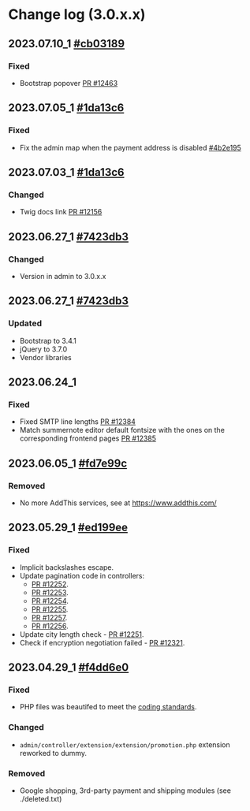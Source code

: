 # Change log (3.0.x.x)

## 2023.07.10_1 [#cb03189](https://github.com/opencart/opencart/commit/cb03189aca150337be0668193199897de4bb01e6)
### Fixed
- Bootstrap popover [PR #12463](https://github.com/opencart/opencart/pull/12463)

## 2023.07.05_1 [#1da13c6](https://github.com/opencart/opencart/commit/1da13c63a99dd9e8a2ee35e004874925363ed6bd)
### Fixed
- Fix the admin map when the payment address is disabled [#4b2e195](https://github.com/opencartbot/opencart/commit/4b2e195ba0e1a15fd1fc49e32ab4ff8d9316d419)

## 2023.07.03_1 [#1da13c6](https://github.com/opencart/opencart/commit/1da13c63a99dd9e8a2ee35e004874925363ed6bd)
### Changed
- Twig docs link [PR #12156](https://github.com/opencart/opencart/pull/12156)

## 2023.06.27_1 [#7423db3](https://github.com/opencart/opencart/commit/7423db3e1c86f041a6560d56dc6e0bfc57f94ba9)
### Changed
- Version in admin to 3.0.x.x

## 2023.06.27_1 [#7423db3](https://github.com/opencart/opencart/commit/7423db3e1c86f041a6560d56dc6e0bfc57f94ba9)
### Updated
- Bootstrap to 3.4.1
- jQuery to 3.7.0
- Vendor libraries

## 2023.06.24_1
### Fixed
- Fixed SMTP line lengths [PR #12384](https://github.com/opencart/opencart/pull/12384)
- Match summernote editor default fontsize with the ones on the corresponding frontend pages [PR #12385](https://github.com/opencart/opencart/pull/12385)

## 2023.06.05_1 [#fd7e99c](https://github.com/opencart/opencart/commit/fd7e99cd23a96b55043b1ac14155c2525de05faa)
### Removed
- No more AddThis services, see at https://www.addthis.com/

## 2023.05.29_1 [#ed199ee](https://github.com/opencart/opencart/commit/ed199ee957429ae0dda001a0820d31e8a2c515ea)
### Fixed
- Implicit backslashes escape.
- Update pagination code in controllers:
    - [PR #12252](https://github.com/opencart/opencart/pull/12252/files).
    - [PR #12253](https://github.com/opencart/opencart/pull/12253/files).
    - [PR #12254](https://github.com/opencart/opencart/pull/12254/files).
    - [PR #12255](https://github.com/opencart/opencart/pull/12255/files).
    - [PR #12257](https://github.com/opencart/opencart/pull/12257/files).
    - [PR #12256](https://github.com/opencart/opencart/pull/12256/files).
- Update city length check - [PR #12251](https://github.com/opencart/opencart/pull/12251/files).
- Check if encryption negotiation failed - [PR #12321](https://github.com/opencart/opencart/pull/12321/files).

## 2023.04.29_1 [#f4dd6e0](https://github.com/opencart/opencart/commit/f4dd6e0b73721d4824361e684ac63c9a2955e320)
### Fixed
- PHP files was beautifed to meet the [coding standards](https://github.com/opencart/opencart/wiki/Coding-standards).
### Changed
- `admin/controller/extension/extension/promotion.php` extension reworked to dummy.
### Removed
- Google shopping, 3rd-party payment and shipping modules (see ./deleted.txt)

